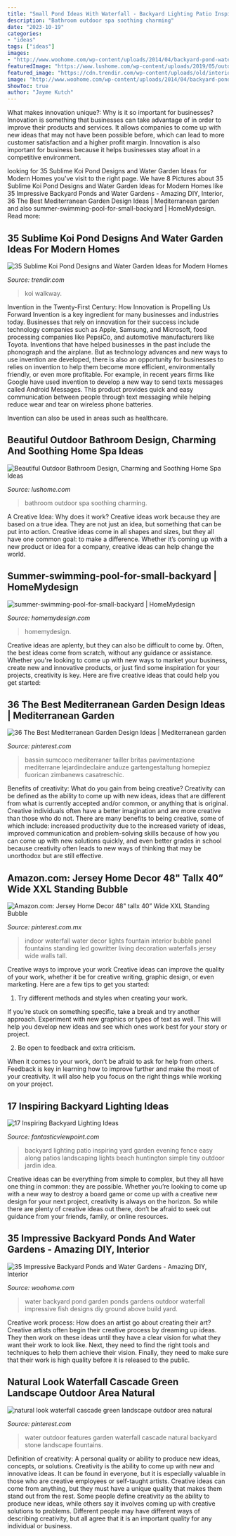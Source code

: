 ```yaml
---
title: "Small Pond Ideas With Waterfall - Backyard Lighting Patio Inspiring Yard Garden Evening Fence Easy Along Patios Landscaping Lights Beach Huntington Simple Tiny Outdoor Jardin Idea"
description: "Bathroom outdoor spa soothing charming"
date: "2023-10-19"
categories:
- "ideas"
tags: ["ideas"]
images:
- "http://www.woohome.com/wp-content/uploads/2014/04/backyard-pond-water-garden-34.jpg"
featuredImage: "https://www.lushome.com/wp-content/uploads/2019/05/outdoor-spa-bathroom-design-ideas-9.jpg"
featured_image: "https://cdn.trendir.com/wp-content/uploads/old/interiors/assets_c/2016/02/koi-ponds-and-water-gardens-for-modern-homes-18-thumb-630x866-64045.jpg"
image: "http://www.woohome.com/wp-content/uploads/2014/04/backyard-pond-water-garden-34.jpg"
ShowToc: true
author: "Jayme Kutch"
---
```



What makes innovation unique?: Why is it so important for businesses?
Innovation is something that businesses can take advantage of in order to improve their products and services. It allows companies to come up with new ideas that may not have been possible before, which can lead to more customer satisfaction and a higher profit margin. Innovation is also important for business because it helps businesses stay afloat in a competitive environment.

	

		
looking for 35 Sublime Koi Pond Designs and Water Garden Ideas for Modern Homes you've visit to the right page. We have 8 Pictures about 35 Sublime Koi Pond Designs and Water Garden Ideas for Modern Homes like 35 Impressive Backyard Ponds and Water Gardens - Amazing DIY, Interior, 36 The Best Mediterranean Garden Design Ideas | Mediterranean garden and also summer-swimming-pool-for-small-backyard | HomeMydesign. Read more:
		
    
## 35 Sublime Koi Pond Designs And Water Garden Ideas For Modern Homes

<img loading=lazy src="https://cdn.trendir.com/wp-content/uploads/old/interiors/assets_c/2016/02/koi-ponds-and-water-gardens-for-modern-homes-18-thumb-630x866-64045.jpg" onerror="this.onerror=null;this.src='https://tse1.mm.bing.net/th?id=OIP.xQr9kqKJ0tDGyryEIMFS3wHaKL&amp;pid=15.1';" alt="35 Sublime Koi Pond Designs and Water Garden Ideas for Modern Homes">

_Source: trendir.com_

>koi walkway. 

	

Invention in the Twenty-First Century: How Innovation is Propelling Us Forward
Invention is a key ingredient for many businesses and industries today. Businesses that rely on innovation for their success include technology companies such as Apple, Samsung, and Microsoft, food processing companies like PepsiCo, and automotive manufacturers like Toyota. Inventions that have helped businesses in the past include the phonograph and the airplane.
But as technology advances and new ways to use invention are developed, there is also an opportunity for businesses to relies on invention to help them become more efficient, environmentally friendly, or even more profitable. For example, in recent years firms like Google have used invention to develop a new way to send texts messages called Android Messages. This product provides quick and easy communication between people through text messaging while helping reduce wear and tear on wireless phone batteries.

Invention can also be used in areas such as healthcare.

    
## Beautiful Outdoor Bathroom Design, Charming And Soothing Home Spa Ideas

<img loading=lazy src="https://www.lushome.com/wp-content/uploads/2019/05/outdoor-spa-bathroom-design-ideas-9.jpg" onerror="this.onerror=null;this.src='https://tse2.mm.bing.net/th?id=OIP.N7Zo2fS04BQ_7zDMZL2s6QHaJ3&amp;pid=15.1';" alt="Beautiful Outdoor Bathroom Design, Charming and Soothing Home Spa Ideas">

_Source: lushome.com_

>bathroom outdoor spa soothing charming. 

	

A Creative Idea: Why does it work?
Creative ideas work because they are based on a true idea. They are not just an idea, but something that can be put into action. Creative ideas come in all shapes and sizes, but they all have one common goal: to make a difference. Whether it’s coming up with a new product or idea for a company, creative ideas can help change the world.

    
## Summer-swimming-pool-for-small-backyard | HomeMydesign

<img loading=lazy src="https://homemydesign.com/wp-content/uploads/2019/05/summer-swimming-pool-for-small-backyard.jpg" onerror="this.onerror=null;this.src='https://tse3.mm.bing.net/th?id=OIP.w88PFOqs8zCPri824QXYpAHaKs&amp;pid=15.1';" alt="summer-swimming-pool-for-small-backyard | HomeMydesign">

_Source: homemydesign.com_

>homemydesign. 

	

Creative ideas are aplenty, but they can also be difficult to come by. Often, the best ideas come from scratch, without any guidance or assistance. Whether you're looking to come up with new ways to market your business, create new and innovative products, or just find some inspiration for your projects, creativity is key. Here are five creative ideas that could help you get started: 

    
## 36 The Best Mediterranean Garden Design Ideas | Mediterranean Garden

<img loading=lazy src="https://i.pinimg.com/736x/24/e0/6d/24e06dd45fb6ec706baf77b79bb0444c.jpg" onerror="this.onerror=null;this.src='https://tse2.mm.bing.net/th?id=OIP.4It58neoXwMwqtMiJVEVxwHaKp&amp;pid=15.1';" alt="36 The Best Mediterranean Garden Design Ideas | Mediterranean garden">

_Source: pinterest.com_

>bassin sumcoco mediterraner tailler britas pavimentazione mediterrane lejardindeclaire anduze gartengestaltung homepiez fuorican zimbanews casatreschic. 

	

Benefits of creativity: What do you gain from being creative?
Creativity can be defined as the ability to come up with new ideas, ideas that are different from what is currently accepted and/or common, or anything that is original. Creative individuals often have a better imagination and are more creative than those who do not. There are many benefits to being creative, some of which include: increased productivity due to the increased variety of ideas, improved communication and problem-solving skills because of how you can come up with new solutions quickly, and even better grades in school because creativity often leads to new ways of thinking that may be unorthodox but are still effective.

    
## Amazon.com: Jersey Home Decor 48&quot; Tallx 40” Wide XXL Standing Bubble

<img loading=lazy src="https://i.pinimg.com/736x/2e/f3/9c/2ef39cfd9011bb2ed6468cdcc425513d.jpg" onerror="this.onerror=null;this.src='https://tse4.mm.bing.net/th?id=OIP.YiSm15hkU2_zxCAh5jN8KQHaJ3&amp;pid=15.1';" alt="Amazon.com: Jersey Home Decor 48&quot; tallx 40” Wide XXL Standing Bubble">

_Source: pinterest.com.mx_

>indoor waterfall water decor lights fountain interior bubble panel fountains standing led gowritter living decoration waterfalls jersey wide walls tall. 

	

Creative ways to improve your work
Creative ideas can improve the quality of your work, whether it be for creative writing, graphic design, or even marketing. Here are a few tips to get you started:
1. Try different methods and styles when creating your work.

If you’re stuck on something specific, take a break and try another approach. Experiment with new graphics or types of text as well. This will help you develop new ideas and see which ones work best for your story or project.

2. Be open to feedback and extra criticism.

When it comes to your work, don’t be afraid to ask for help from others. Feedback is key in learning how to improve further and make the most of your creativity. It will also help you focus on the right things while working on your project.


    
## 17 Inspiring Backyard Lighting Ideas

<img loading=lazy src="http://www.fantasticviewpoint.com/wp-content/uploads/2016/03/3bdf6c214d434a9150fd811b27967969-634x423.jpg" onerror="this.onerror=null;this.src='https://tse3.mm.bing.net/th?id=OIP.KBgc5G1rTWet971lMlC6eAHaE8&amp;pid=15.1';" alt="17 Inspiring Backyard Lighting Ideas">

_Source: fantasticviewpoint.com_

>backyard lighting patio inspiring yard garden evening fence easy along patios landscaping lights beach huntington simple tiny outdoor jardin idea. 

	

Creative ideas can be everything from simple to complex, but they all have one thing in common: they are possible. Whether you’re looking to come up with a new way to destroy a board game or come up with a creative new design for your next project, creativity is always on the horizon. So while there are plenty of creative ideas out there, don’t be afraid to seek out guidance from your friends, family, or online resources.

    
## 35 Impressive Backyard Ponds And Water Gardens - Amazing DIY, Interior

<img loading=lazy src="http://www.woohome.com/wp-content/uploads/2014/04/backyard-pond-water-garden-34.jpg" onerror="this.onerror=null;this.src='https://tse3.mm.bing.net/th?id=OIP.HqIs8JL5ShHhq5MjyG0ddQHaJ4&amp;pid=15.1';" alt="35 Impressive Backyard Ponds and Water Gardens - Amazing DIY, Interior">

_Source: woohome.com_

>water backyard pond garden ponds gardens outdoor waterfall impressive fish designs diy ground above build yard. 

	

Creative work process: How does an artist go about creating their art?
Creative artists often begin their creative process by dreaming up ideas. They then work on these ideas until they have a clear vision for what they want their work to look like. Next, they need to find the right tools and techniques to help them achieve their vision. Finally, they need to make sure that their work is high quality before it is released to the public.

    
## Natural Look Waterfall Cascade Green Landscape Outdoor Area Natural

<img loading=lazy src="https://i.pinimg.com/736x/bc/bb/e8/bcbbe8a6031ceaf88f9fd01853c8d92a--water-features-for-garden-wall-water-features.jpg" onerror="this.onerror=null;this.src='https://tse4.mm.bing.net/th?id=OIP.7iNxc14fV03ZOehsZvKZHgHaLH&amp;pid=15.1';" alt="natural look waterfall cascade green landscape outdoor area natural">

_Source: pinterest.com_

>water outdoor features garden waterfall cascade natural backyard stone landscape fountains. 

	

Definition of creativity: A personal quality or ability to produce new ideas, concepts, or solutions.
Creativity is the ability to come up with new and innovative ideas. It can be found in everyone, but it is especially valuable in those who are creative employees or self-taught artists. Creative ideas can come from anything, but they must have a unique quality that makes them stand out from the rest. Some people define creativity as the ability to produce new ideas, while others say it involves coming up with creative solutions to problems. Different people may have different ways of describing creativity, but all agree that it is an important quality for any individual or business.

